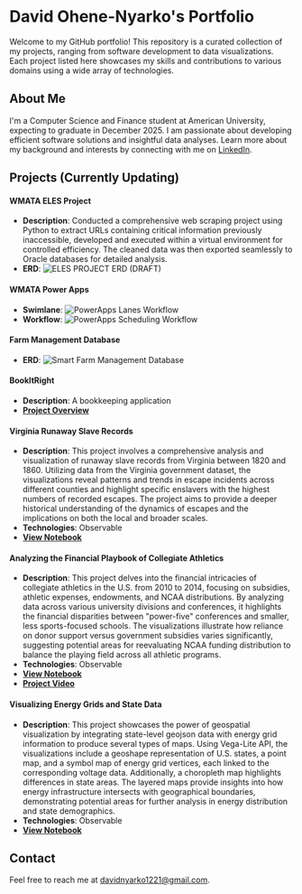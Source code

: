 # David Ohene-Nyarko's Portfolio

Welcome to my GitHub portfolio! This repository is a curated collection of my projects, ranging from software development to data visualizations. Each project listed here showcases my skills and contributions to various domains using a wide array of technologies.

## About Me

I'm a Computer Science and Finance student at American University, expecting to graduate in December 2025. I am passionate about developing efficient software solutions and insightful data analyses. Learn more about my background and interests by connecting with me on [LinkedIn](http://www.linkedin.com/in/david-ohene-nyarko-380007268).

## Projects (Currently Updating)

#### WMATA ELES Project
- **Description**: Conducted a comprehensive web scraping project using Python to extract URLs containing critical information
previously inaccessible, developed and executed within a virtual environment for controlled efficiency. The cleaned
data was then exported seamlessly to Oracle databases for detailed analysis.
- **ERD**:
![ELES PROJECT ERD (DRAFT)](https://github.com/user-attachments/assets/2afbf76e-ac7c-4207-ac62-bf0cc804a1a7)

#### WMATA Power Apps
- **Swimlane**:
![PowerApps Lanes Workflow](https://github.com/user-attachments/assets/fc2cc15d-7927-43e6-bd04-778f65c764f6)
- **Workflow**:
![PowerApps Scheduling Workflow](https://github.com/user-attachments/assets/90e5d849-081c-4d37-aa1f-852a4028c260)

#### Farm Management Database
- **ERD**:
![Smart Farm Management Database ](https://github.com/user-attachments/assets/817a91ba-717f-4209-919e-b199ecf0454a)

#### BookItRight
- **Description**: A bookkeeping application
-  **[Project Overview](file:///C:/Users/ohen830/Downloads/BookItRight%20-%20Balancing%20Your%20Business,%20One%20Entry%20a%203e563b29930040dc918f22a432aa0bf4.pdf)**

#### Virginia Runaway Slave Records
- **Description**: This project involves a comprehensive analysis and visualization of runaway slave records from Virginia between 1820 and 1860. Utilizing data from the Virginia government dataset, the visualizations reveal patterns and trends in escape incidents across different counties and highlight specific enslavers with the highest numbers of recorded escapes. The project aims to provide a deeper historical understanding of the dynamics of escapes and the implications on both the local and broader scales.
- **Technologies**: Observable
- **[View Notebook](https://observablehq.com/d/1b70354220e75e32)**

 #### Analyzing the Financial Playbook of Collegiate Athletics
- **Description**: This project delves into the financial intricacies of collegiate athletics in the U.S. from 2010 to 2014, focusing on subsidies, athletic expenses, endowments, and NCAA distributions. By analyzing data across various university divisions and conferences, it highlights the financial disparities between "power-five" conferences and smaller, less sports-focused schools. The visualizations illustrate how reliance on donor support versus government subsidies varies significantly, suggesting potential areas for reevaluating NCAA funding distribution to balance the playing field across all athletic programs.
- **Technologies**: Observable
- **[View Notebook](https://observablehq.com/d/cbd73d490244ddb7)**
- **[Project Video](https://www.veed.io/view/318e52e1-a956-4480-84ae-bcb2ee188714?panel=share)**

#### Visualizing Energy Grids and State Data
- **Description**: This project showcases the power of geospatial visualization by integrating state-level geojson data with energy grid information to produce several types of maps. Using Vega-Lite API, the visualizations include a geoshape representation of U.S. states, a point map, and a symbol map of energy grid vertices, each linked to the corresponding voltage data. Additionally, a choropleth map highlights differences in state areas. The layered maps provide insights into how energy infrastructure intersects with geographical boundaries, demonstrating potential areas for further analysis in energy distribution and state demographics.
- **Technologies**: Observable
- **[View Notebook](https://observablehq.com/d/9bf00035c53b602a)**

## Contact

Feel free to reach me at [davidnyarko1221@gmail.com](mailto:davidnyarko1221@gmail.com).

